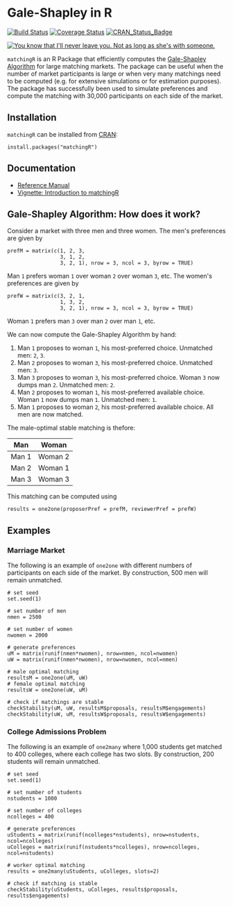 Gale-Shapley in R
===============
[![Build Status](https://travis-ci.org/jtilly/matchingR.png)](https://travis-ci.org/jtilly/matchingR) 
[![Coverage Status](https://coveralls.io/repos/jtilly/matchingR/badge.svg?branch=master)](https://coveralls.io/r/jtilly/matchingR?branch=master)
[![CRAN_Status_Badge](http://www.r-pkg.org/badges/version/matchingR)](http://cran.r-project.org/web/packages/matchingR)


[![You know that I'll never leave you. Not as long as she's with someone.](http://imgs.xkcd.com/comics/all_the_girls.png)](http://xkcd.com/770/)


`matchingR` is an R Package that efficiently computes the [Gale-Shapley Algorithm](http://en.wikipedia.org/wiki/Stable_marriage_problem) for large matching markets. The package can be useful when the number of market participants is large or when very many matchings need to be computed (e.g. for extensive simulations or for estimation purposes). The package has successfully been used to simulate preferences and compute the matching with 30,000 participants on each side of the market.

Installation
------------

`matchingR` can be installed from [CRAN](http://cran.r-project.org/web/packages/matchingR/):
```{r}
install.packages("matchingR")
```

## Documentation
* [Reference Manual](http://jtilly.io/matchingR/matchingR-documentation.pdf)
* [Vignette: Introduction to matchingR](http://jtilly.io/matchingR/matchingR-intro.pdf)

## Gale-Shapley Algorithm: How does it work?
Consider a market with three men and three women. The men's preferences are given by
```{r}
prefM = matrix(c(1, 2, 3,
                 3, 1, 2,
                 3, 2, 1), nrow = 3, ncol = 3, byrow = TRUE)
```
Man `1` prefers woman `1` over woman `2` over woman `3`, etc.
The women's preferences are given by
```{r}
prefW = matrix(c(3, 2, 1,
                 1, 3, 2,
                 3, 2, 1), nrow = 3, ncol = 3, byrow = TRUE)
```
Woman `1` prefers man `3` over man `2` over man `1`, etc. 

We can now compute the Gale-Shapley Algorithm by hand:

1. Man `1` proposes to woman `1`, his most-preferred choice. Unmatched men: `2`, `3`.
2. Man `2` proposes to woman `3`, his most-preferred choice. Unmatched men: `3`.
3. Man `3` proposes to woman `3`, his most-preferred choice. Woman `3` now dumps man `2`. Unmatched men: `2`.
4. Man `2` proposes to woman `1`, his most-preferred available choice. Woman `1` now dumps man `1`. Unmatched men: `1`.
5. Man `1` proposes to woman `2`, his most-preferred available choice. All men are now matched.

The male-optimal stable matching is thefore:

|   Man  |  Woman   |
|--------|----------|
|  Man 1 |  Woman 2 |
|  Man 2 |  Woman 1 |
|  Man 3 |  Woman 3 |

This matching can be computed using
```{r}
results = one2one(proposerPref = prefM, reviewerPref = prefW)
```

## Examples
### Marriage Market
The following is an example of `one2one` with different numbers of participants on each side of the market. By construction, 500 men will remain unmatched.
```{r}
# set seed
set.seed(1)

# set number of men
nmen = 2500

# set number of women
nwomen = 2000

# generate preferences
uM = matrix(runif(nmen*nwomen), nrow=nmen, ncol=nwomen) 
uW = matrix(runif(nmen*nwomen), nrow=nwomen, ncol=nmen) 

# male optimal matching
resultsM = one2one(uM, uW)
# female optimal matching
resultsW = one2one(uW, uM)

# check if matchings are stable
checkStability(uM, uW, resultsM$proposals, resultsM$engagements)
checkStability(uW, uM, resultsW$proposals, resultsW$engagements)
```

### College Admissions Problem
The following is an example of `one2many` where 1,000 students get matched to 400 colleges, where each college has two slots. By construction, 200 students will remain unmatched.
```{r}
# set seed
set.seed(1)

# set number of students
nstudents = 1000

# set number of colleges
ncolleges = 400

# generate preferences
uStudents = matrix(runif(ncolleges*nstudents), nrow=nstudents, ncol=ncolleges) 
uColleges = matrix(runif(nstudents*ncolleges), nrow=ncolleges, ncol=nstudents) 

# worker optimal matching
results = one2many(uStudents, uColleges, slots=2)

# check if matching is stable
checkStability(uStudents, uColleges, results$proposals, results$engagements)
```
